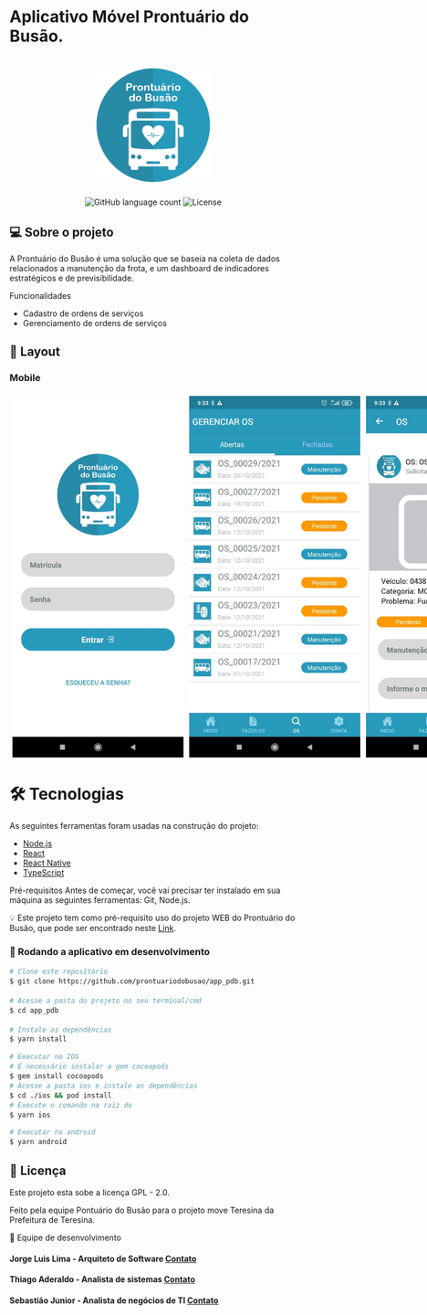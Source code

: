 # Aplicativo Móvel Prontuário do Busão.
<h1 align="center">
  <img alt="prontuario" title="#Prontuário do Busão" src="./src/presentation/assets/img/logo-pdb.png" width="200"/>
</h1>

<p align="center">
  <img alt="GitHub language count" src="https://img.shields.io/github/repo-size/prontuariodobusao/app_pdb?style=for-the-badge">

  <img alt="License" src="https://img.shields.io/github/license/prontuariodobusao/web_pdb?style=for-the-badge">
</p>

## 💻 Sobre o projeto

A Prontuário do Busão é uma solução que se baseia na coleta de dados relacionados a manutenção da frota, e um dashboard de indicadores estratégicos e de previsibilidade.

Funcionalidades
- Cadastro de ordens de serviços 
- Gerenciamento de ordens de serviços

## 🎨 Layout

### Mobile

<p style="display: flex; align-items: flex-start; justify-content: space-between;">
  <img style="margin: 5px;" alt="prontuario" title="#prontuario" src="./src/presentation/assets/img/login.jpeg" width="300">
  <img style="margin: 5px;" alt="prontuario" title="#prontuario" src="./src/presentation/assets/img/listas.jpeg" width="300">
  <img style="margin: 5px;" alt="prontuario" title="#prontuario" src="./src/presentation/assets/img/card.jpeg" width="300">
  <img style="margin: 5px;" alt="prontuario" title="#prontuario" src="./src/presentation/assets/img/menu.jpeg" width="300">
</p>

# 🛠 Tecnologias

As seguintes ferramentas foram usadas na construção do projeto:
- [Node.js](https://nodejs.org/en/)
- [React](https://pt-br.reactjs.org/)
- [React Native](https://reactnative.dev)
- [TypeScript](https://www.typescriptlang.org/)

Pré-requisitos
Antes de começar, você vai precisar ter instalado em sua máquina as seguintes ferramentas: Git, Node.js.

💡 Este projeto tem como pré-requisito uso do projeto WEB do Prontuário do Busão, que pode ser encontrado neste [Link](https://github.com/prontuariodobusao/web_pdb).

### 🧭 Rodando a aplicativo em desenvolvimento

```bash
# Clone este repositório
$ git clone https://github.com/prontuariodobusao/app_pdb.git

# Acesse a pasta do projeto no seu terminal/cmd
$ cd app_pdb

# Instale as dependências
$ yarn install
```

```bash
# Executar no IOS
# É necessário instalar a gem cocoapods
$ gem install cocoapods
# Acesse a pasta ios e instale as dependências
$ cd ./ios && pod install
# Execute o comando na raiz do
$ yarn ios
```

```bash
# Executar no android
$ yarn android
```
## 📝 Licença

Este projeto esta sobe a licença GPL - 2.0.

Feito pela equipe Pontuário do Busão para o projeto move Teresina da Prefeitura de Teresina.

🚀 Equipe de desenvolvimento

#### Jorge Luis Lima - Arquiteto de Software  [Contato](https://www.linkedin.com/in/jorge-lima-1a45a197)
#### Thiago Aderaldo - Analista de sistemas  [Contato](https://www.linkedin.com/in/thiago-aderaldo-lessa-2b7b0646)
#### Sebastião Junior - Analista de negócios de TI  [Contato](https://www.linkedin.com/in/sebasti%C3%A3o-junior-52b2b58a)